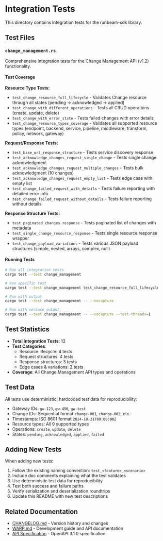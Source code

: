 # Integration Tests

This directory contains integration tests for the runbeam-sdk library.

## Test Files

### `change_management.rs`

Comprehensive integration tests for the Change Management API (v1.2) functionality.

#### Test Coverage

**Resource Type Tests:**
- `test_change_resource_full_lifecycle` - Validates Change resource through all states (pending → acknowledged → applied)
- `test_change_with_different_operations` - Tests all CRUD operations (create, update, delete)
- `test_change_with_error_state` - Tests failed changes with error details
- `test_change_resource_types_coverage` - Validates all supported resource types (endpoint, backend, service, pipeline, middleware, transform, policy, network, gateway)

**Request/Response Tests:**
- `test_base_url_response_structure` - Tests service discovery response
- `test_acknowledge_changes_request_single_change` - Tests single change acknowledgment
- `test_acknowledge_changes_request_multiple_changes` - Tests bulk acknowledgment (10 changes)
- `test_acknowledge_changes_request_empty_list` - Tests edge case with empty list
- `test_change_failed_request_with_details` - Tests failure reporting with detailed error info
- `test_change_failed_request_without_details` - Tests failure reporting without details

**Response Structure Tests:**
- `test_paginated_changes_response` - Tests paginated list of changes with metadata
- `test_single_change_resource_response` - Tests single resource response wrapper
- `test_change_payload_variations` - Tests various JSON payload structures (simple, nested, arrays, complex, null)

#### Running Tests

```bash
# Run all integration tests
cargo test --test change_management

# Run specific test
cargo test --test change_management test_change_resource_full_lifecycle

# Run with output
cargo test --test change_management -- --nocapture

# Run with verbose output
cargo test --test change_management -- --nocapture --test-threads=1
```

## Test Statistics

- **Total Integration Tests**: 13
- **Test Categories**:
  - Resource lifecycle: 4 tests
  - Request structures: 4 tests
  - Response structures: 3 tests
  - Edge cases & variations: 2 tests
- **Coverage**: All Change Management API types and operations

## Test Data

All tests use deterministic, hardcoded test data for reproducibility:
- Gateway IDs: `gw-123`, `gw-456`, `gw-test`
- Change IDs: Sequential format `change-001`, `change-002`, etc.
- Timestamps: ISO 8601 format `2024-10-31T00:00:00Z`
- Resource types: All 9 supported types
- Operations: `create`, `update`, `delete`
- States: `pending`, `acknowledged`, `applied`, `failed`

## Adding New Tests

When adding new tests:

1. Follow the existing naming convention: `test_<feature>_<scenario>`
2. Include doc comments explaining what the test validates
3. Use deterministic test data for reproducibility
4. Test both success and failure paths
5. Verify serialization and deserialization roundtrips
6. Update this README with new test descriptions

## Related Documentation

- [CHANGELOG.md](../CHANGELOG.md) - Version history and changes
- [WARP.md](../WARP.md) - Development guide and API documentation
- [API Specification](../docs/v1-2.json) - OpenAPI 3.1.0 specification
